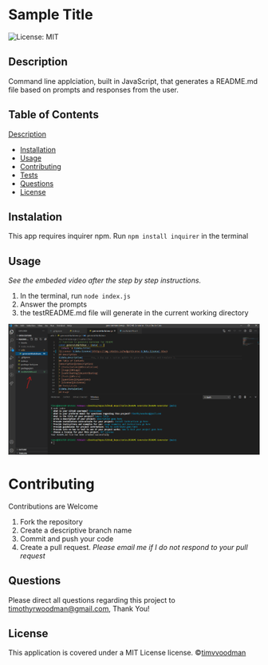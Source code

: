 # Sample Title

![License: MIT](https://img.shields.io/badge/License-MIT-blue.svg)

## Description

Command line applciation, built in JavaScript, that generates a README.md file based on prompts and responses from the user.

## Table of Contents

[Description](#Description)

- [Installation](#Installation)
- [Usage](#Usage)
- [Contributing](#Contributing)
- [Tests](#Tests)
- [Questions](#Questions)
- [License](#License)

## Instalation

This app requires inquirer npm. Run `npm install inquirer` in the terminal

## Usage

_See the embeded video after the step by step instructions._

1. In the terminal, run `node index.js`
2. Answer the prompts
3. the testREADME.md file will generate in the current working directory

[![README-Generator Demo](./Assets/workingApp.png)](https://www.youtube.com/watch?v=PvroKrj2KuQ "Click to watch on YouTube")

# Contributing

Contributions are Welcome

1. Fork the repository
2. Create a descriptive branch name
3. Commit and push your code
4. Create a pull request.
   _Please email me if I do not respond to your pull request_

## Questions

Please direct all questions regarding this project to timothyrwoodman@gmail.com, Thank You!

## License

This application is covered under a MIT License license.
©[timvvoodman](https://github.com/undefined)
